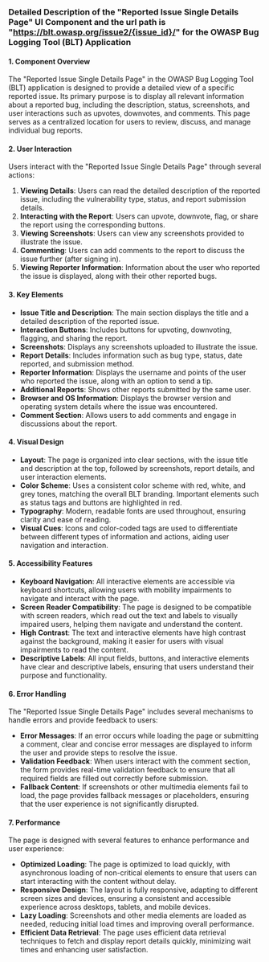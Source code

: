 ### Detailed Description of the "Reported Issue Single Details Page" UI Component and the url path is "https://blt.owasp.org/issue2/{issue_id}/" for the OWASP Bug Logging Tool (BLT) Application

#### 1. Component Overview
The "Reported Issue Single Details Page" in the OWASP Bug Logging Tool (BLT) application is designed to provide a detailed view of a specific reported issue. Its primary purpose is to display all relevant information about a reported bug, including the description, status, screenshots, and user interactions such as upvotes, downvotes, and comments. This page serves as a centralized location for users to review, discuss, and manage individual bug reports.

#### 2. User Interaction
Users interact with the "Reported Issue Single Details Page" through several actions:
1. **Viewing Details**: Users can read the detailed description of the reported issue, including the vulnerability type, status, and report submission details.
2. **Interacting with the Report**: Users can upvote, downvote, flag, or share the report using the corresponding buttons.
3. **Viewing Screenshots**: Users can view any screenshots provided to illustrate the issue.
4. **Commenting**: Users can add comments to the report to discuss the issue further (after signing in).
5. **Viewing Reporter Information**: Information about the user who reported the issue is displayed, along with their other reported bugs.

#### 3. Key Elements
- **Issue Title and Description**: The main section displays the title and a detailed description of the reported issue.
- **Interaction Buttons**: Includes buttons for upvoting, downvoting, flagging, and sharing the report.
- **Screenshots**: Displays any screenshots uploaded to illustrate the issue.
- **Report Details**: Includes information such as bug type, status, date reported, and submission method.
- **Reporter Information**: Displays the username and points of the user who reported the issue, along with an option to send a tip.
- **Additional Reports**: Shows other reports submitted by the same user.
- **Browser and OS Information**: Displays the browser version and operating system details where the issue was encountered.
- **Comment Section**: Allows users to add comments and engage in discussions about the report.

#### 4. Visual Design
- **Layout**: The page is organized into clear sections, with the issue title and description at the top, followed by screenshots, report details, and user interaction elements.
- **Color Scheme**: Uses a consistent color scheme with red, white, and grey tones, matching the overall BLT branding. Important elements such as status tags and buttons are highlighted in red.
- **Typography**: Modern, readable fonts are used throughout, ensuring clarity and ease of reading.
- **Visual Cues**: Icons and color-coded tags are used to differentiate between different types of information and actions, aiding user navigation and interaction.

#### 5. Accessibility Features
- **Keyboard Navigation**: All interactive elements are accessible via keyboard shortcuts, allowing users with mobility impairments to navigate and interact with the page.
- **Screen Reader Compatibility**: The page is designed to be compatible with screen readers, which read out the text and labels to visually impaired users, helping them navigate and understand the content.
- **High Contrast**: The text and interactive elements have high contrast against the background, making it easier for users with visual impairments to read the content.
- **Descriptive Labels**: All input fields, buttons, and interactive elements have clear and descriptive labels, ensuring that users understand their purpose and functionality.

#### 6. Error Handling
The "Reported Issue Single Details Page" includes several mechanisms to handle errors and provide feedback to users:
- **Error Messages**: If an error occurs while loading the page or submitting a comment, clear and concise error messages are displayed to inform the user and provide steps to resolve the issue.
- **Validation Feedback**: When users interact with the comment section, the form provides real-time validation feedback to ensure that all required fields are filled out correctly before submission.
- **Fallback Content**: If screenshots or other multimedia elements fail to load, the page provides fallback messages or placeholders, ensuring that the user experience is not significantly disrupted.

#### 7. Performance
The page is designed with several features to enhance performance and user experience:
- **Optimized Loading**: The page is optimized to load quickly, with asynchronous loading of non-critical elements to ensure that users can start interacting with the content without delay.
- **Responsive Design**: The layout is fully responsive, adapting to different screen sizes and devices, ensuring a consistent and accessible experience across desktops, tablets, and mobile devices.
- **Lazy Loading**: Screenshots and other media elements are loaded as needed, reducing initial load times and improving overall performance.
- **Efficient Data Retrieval**: The page uses efficient data retrieval techniques to fetch and display report details quickly, minimizing wait times and enhancing user satisfaction.
